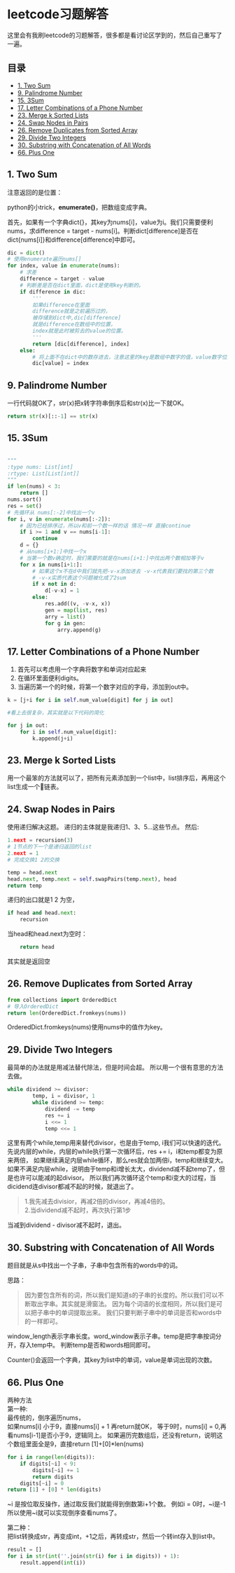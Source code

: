 # leetcode习题解答  

这里会有我刷leetcode的习题解答，很多都是看讨论区学到的，然后自己重写了一遍。  

## 目录

* [1. Two Sum](#1-two-sum)  
* [9. Palindrome Number](#9-palindrome-number)  
* [15. 3Sum](#15-3sum)  
* [17. Letter Combinations of a Phone Number](#17-letter-combinations-of-a-phone-number)
* [23. Merge k Sorted Lists](#23-merge-k-sorted-lists)  
* [24. Swap Nodes in Pairs](#24-swap-nodes-in-pairs)  
* [26. Remove Duplicates from Sorted Array](#26-remove-duplicates-from-sorted-array)
* [29. Divide Two Integers](#29-divide-two-integers)
* [30. Substring with Concatenation of All Words](#30-substring-with-concatenation-of-all-words)
* [66. Plus One](#66-plus-one)

## 1. Two Sum

注意返回的是位置：

python的小trick，**enumerate()**，把数组变成字典。

首先，如果有一个字典dict{}，其key为nums[i]，value为i。我们只需要便利nums，求difference = target - nums[i]。判断dict[difference]是否在dict{nums[i]}和difference[difference]中即可。

```python
dic = dict()
# 使用enumerate遍历nums[]
for index, value in enumerate(nums):
    # 求差
    difference = target - value
    # 判断差是否在dict里面，dict是使用key判断的。
    if difference in dic:
        '''
        如果difference在里面
        difference就是之前遍历过的，
        被存储到dict中,dic[difference]
        就是difference在数组中的位置，
        index就是此时被剪去的value的位置。
        '''
        return [dic[difference], index]
    else:
        # 将上面不在dict中的数存进去，注意这里的key是数组中数字的值，value数字位置
        dic[value] = index
```

## 9. Palindrome Number

一行代码就OK了，str(x)把x转字符串倒序后和str(x)比一下就OK。

```python
return str(x)[::-1] == str(x)
```

## 15. 3Sum

>

```python

"""
:type nums: List[int]
:rtype: List[List[int]]
"""
if len(nums) < 3:
    return []
nums.sort()
res = set()
# 先循环从 nums[:-2]中找出一个v
for i, v in enumerate(nums[:-2]):
    # 因为已经排序过，所以v和前一个数一样的话 情况一样 直接continue
    if i >= 1 and v == nums[i-1]:
        continue
    d = {}
    # 从nums[i+1:]中找一个x
    # 当第一个数v确定时，我们需要的就是在nums[i+1:]中找出两个数相加等于v
    for x in nums[i+1:]:
        # 如果这个x不在d中我们就先把-v-x添加进去 -v-x代表我们要找的第三个数
        # -v-x实质代表这个问题被化成了2sum
        if x not in d:
            d[-v-x] = 1
        else:
            res.add((v, -v-x, x))
            gen = map(list, res)
            arry = list()
            for g in gen:
                arry.append(g)
```

## 17. Letter Combinations of a Phone Number

1. 首先可以考虑用一个字典将数字和单词对应起来
2. 在循环里面便利digits。
3. 当遍历第一个的时候，将第一个数字对应的字母，添加到out中。

```python
k = [j+i for i in self.num_value[digit] for j in out]

#看上去很复杂，其实就是以下代码的简化

for j in out:
    for i in self.num_value[digit]:
        k.append(j+i)
```

## 23. Merge k Sorted Lists

用一个最笨的方法就可以了，把所有元素添加到一个list中，list排序后，再用这个list生成一个链表。  

## 24. Swap Nodes in Pairs

使用递归解决这题。
递归的主体就是我递归1、3、5...这些节点。
然后:

```python
1.next = recursion(3)
# 1节点的下一个是递归返回的list
2.next = 1
# 完成交换1 2的交换

temp = head.next
head.next, temp.next = self.swapPairs(temp.next), head
return temp

```

递归的出口就是1 2 为空，

```python
if head and head.next:
    recursion
```

当head和head.next为空时：

```python
    return head
```

其实就是返回空

## 26. Remove Duplicates from Sorted Array

```python
from collections import OrderedDict
# 导入OrderedDict
return len(OrderedDict.fromkeys(nums))
```

OrderedDict.fromkeys(nums)使用nums中的值作为key。

## 29. Divide Two Integers

最简单的办法就是用减法替代除法，但是时间会超。
所以用一个很有意思的方法去做。

```python
while dividend >= divisor:
        temp, i = divisor, 1
        while dividend >= temp:
            dividend -= temp
            res += i
            i <<= 1
            temp <<= 1
```

这里有两个while,temp用来替代divisor，也是由于temp, i我们可以快速的迭代。  
先说内层的while，内层的while执行第一次循环后，res += i，i和temp都变为原来两倍，
如果继续满足内层while循环，那么res就会加两倍i，temp和继续变大。
如果不满足内层while，说明由于temp和i增长太大，dividend减不起temp了，但是也许可以能减的起divisor。
所以我们再次循环这个temp和i变大的过程，当dicidend连divisor都减不起的时候，就退出了。

> 1.我先减去divisior，再减2倍的divisor，再减4倍的。  
> 2.当dividend减不起时，再次执行第1步

当减到dividend - divisor减不起时，退出。

## 30. Substring with Concatenation of All Words

题目就是从s中找出一个子串，子串中包含所有的words中的词。

思路：
> 因为要包含所有的词，所以我们是知道s的子串的长度的。所以我们可以不断取出字串。其实就是滑窗法。
> 因为每个词语的长度相同，所以我们是可以把子串中的单词提取出来。
> 我们只要判断子串中的单词是否和words中的一样即可。

window_length表示字串长度。word_window表示子串。temp是把字串按词分开，存入temp中。
判断temp是否和words相同即可。

Counter()会返回一个字典，其key为list中的单词，value是单词出现的次数。

## 66. Plus One

两种方法  
第一种:  
最传统的，倒序遍历nums，  
如果nums[i] 小于9，直接nums[i] + 1 再return就OK，
等于9时，nums[i] = 0,再看nums[i-1]是否小于9，逻辑同上。
如果遍历完数组后，还没有return，说明这个数组里面全是9，直接return [1]+[0]*len(nums)

```python
for i in range(len(digits)):
    if digits[~i] < 9:
        digits[~i] += 1
        return digits
    digits[~i] = 0
return [1] + [0] * len(digits)
```

~i 是按位取反操作，通过取反我们就能得到倒数第i+1个数。
例如i = 0时，\~i是-1 所以使用\~i就可以实现倒序查看nums了。  

第二种：  
把list转换成str，再变成int，+1之后，再转成str，然后一个转int存入到list中。  

```python
result = []
for i in str(int(''.join(str(i) for i in digits)) + 1):
    result.append(int(i))
```
